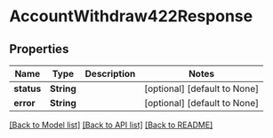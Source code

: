 # AccountWithdraw422Response

## Properties

| Name       | Type       | Description | Notes                        |
| ---------- | ---------- | ----------- | ---------------------------- |
| **status** | **String** |             | [optional] [default to None] |
| **error**  | **String** |             | [optional] [default to None] |

[[Back to Model list]](../README.md#documentation-for-models) [[Back to API list]](../README.md#documentation-for-api-endpoints) [[Back to README]](../README.md)
